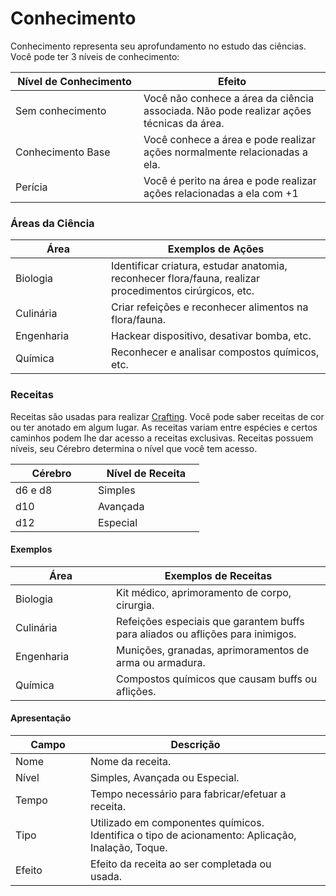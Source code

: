 # Conhecimento

Conhecimento representa seu aprofundamento no estudo das ciências. Você pode ter 3 níveis de conhecimento:

<table><thead><tr><th width="189">Nível de Conhecimento</th><th>Efeito</th></tr></thead><tbody><tr><td>Sem conhecimento</td><td>Você não conhece a área da ciência associada. Não pode realizar ações técnicas da área.</td></tr><tr><td>Conhecimento Base</td><td>Você conhece a área e pode realizar ações normalmente relacionadas a ela.</td></tr><tr><td>Perícia</td><td>Você é perito na área e pode realizar ações relacionadas a ela com +1</td></tr></tbody></table>

### Áreas da Ciência <a href="#areas-da-ciencia" id="areas-da-ciencia"></a>

<table><thead><tr><th width="137">Área</th><th>Exemplos de Ações</th></tr></thead><tbody><tr><td>Biologia</td><td>Identificar criatura, estudar anatomia, reconhecer flora/fauna, realizar procedimentos cirúrgicos, etc.</td></tr><tr><td>Culinária</td><td>Criar refeições e reconhecer alimentos na flora/fauna.</td></tr><tr><td>Engenharia</td><td>Hackear dispositivo, desativar bomba, etc.</td></tr><tr><td>Química</td><td>Reconhecer e analisar compostos químicos, etc.</td></tr></tbody></table>

### Receitas <a href="#receitas" id="receitas"></a>

Receitas são usadas para realizar [Crafting](https://henriqueschorr.github.io/0_complete/1_manuscript_player/crafting/). Você pode saber receitas de cor ou ter anotado em algum lugar. As receitas variam entre espécies e certos caminhos podem lhe dar acesso a receitas exclusivas. Receitas possuem níveis, seu Cérebro determina o nível que você tem acesso.

<table><thead><tr><th width="116">Cérebro</th><th width="154">Nível de Receita</th></tr></thead><tbody><tr><td>d6 e d8</td><td>Simples</td></tr><tr><td>d10</td><td>Avançada</td></tr><tr><td>d12</td><td>Especial</td></tr></tbody></table>

#### **Exemplos**

<table><thead><tr><th width="145">Área</th><th>Exemplos de Receitas</th></tr></thead><tbody><tr><td>Biologia</td><td>Kit médico, aprimoramento de corpo, cirurgia.</td></tr><tr><td>Culinária</td><td>Refeições especiais que garantem buffs para aliados ou aflições para inimigos.</td></tr><tr><td>Engenharia</td><td>Munições, granadas, aprimoramentos de arma ou armadura.</td></tr><tr><td>Química</td><td>Compostos químicos que causam buffs ou aflições.</td></tr></tbody></table>

#### Apresentação <a href="#apresentacao" id="apresentacao"></a>

<table><thead><tr><th width="104">Campo</th><th>Descrição</th><th data-hidden></th><th data-hidden></th></tr></thead><tbody><tr><td>Nome</td><td>Nome da receita.</td><td></td><td></td></tr><tr><td>Nível</td><td>Simples, Avançada ou Especial.</td><td></td><td></td></tr><tr><td>Tempo</td><td>Tempo necessário para fabricar/efetuar a receita.</td><td></td><td></td></tr><tr><td>Tipo</td><td>Utilizado em componentes químicos. Identifica o tipo de acionamento: Aplicação, Inalação, Toque.</td><td></td><td></td></tr><tr><td>Efeito</td><td>Efeito da receita ao ser completada ou usada.</td><td></td><td></td></tr></tbody></table>

